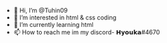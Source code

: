 - 👋 Hi, I’m @Tuhin09
- 👀 I’m interested in html & css coding
- 🌱 I’m currently learning html
- 📫 How to reach me im my discord- 𝗛𝘆𝗼𝘂𝗸𝗮#4670

<!---
Tuhin09/Tuhin09 is a ✨ special ✨ repository because its `README.md` (this file) appears on your GitHub profile.
You can click the Preview link to take a look at your changes.
--->
